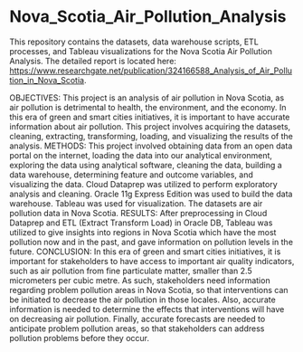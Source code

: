 # Nova_Scotia_Air_Pollution_Analysis
This repository contains the datasets, data warehouse scripts, ETL processes, and Tableau visualizations for the Nova Scotia Air Pollution Analysis. The detailed report is located here: https://www.researchgate.net/publication/324166588_Analysis_of_Air_Pollution_in_Nova_Scotia.

OBJECTIVES: This project is an analysis of air pollution in Nova Scotia, as air pollution is detrimental to health, the environment, and the economy. In this era of green and smart cities initiatives, it is important to have accurate information about air pollution. This project involves acquiring the datasets, cleaning, extracting, transforming, loading, and visualizing the results of the analysis. METHODS: This project involved obtaining data from an open data portal on the internet, loading the data into our analytical environment, exploring the data using analytical software, cleaning the data, building a data warehouse, determining feature and outcome variables, and visualizing the data. Cloud Dataprep was utilized to perform exploratory analysis and cleaning. Oracle 11g Express Edition was used to build the data warehouse. Tableau was used for visualization. The datasets are air pollution data in Nova Scotia. RESULTS: After preprocessing in Cloud Dataprep and ETL (Extract Transform Load) in Oracle DB, Tableau was utilized to give insights into regions in Nova Scotia which have the most pollution now and in the past, and gave information on pollution levels in the future. CONCLUSION: In this era of green and smart cities initiatives, it is important for stakeholders to have access to important air quality indicators, such as air pollution from fine particulate matter, smaller than 2.5 micrometers per cubic metre. As such, stakeholders need information regarding problem pollution areas in Nova Scotia, so that interventions can be initiated to decrease the air pollution in those locales. Also, accurate information is needed to determine the effects that interventions will have on decreasing air pollution. Finally, accurate forecasts are needed to anticipate problem pollution areas, so that stakeholders can address pollution problems before they occur.
